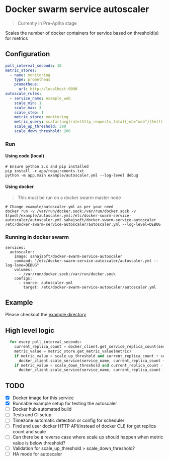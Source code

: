# Docker swarm service autoscaler

> Currently in Pre-Aplha stage

Scales the number of docker containers for service based on threshold(s) for metrics

## Configuration

```yml
poll_interval_seconds: 10
metric_stores:
  - name: monitoring
    type: prometheus
    prometheus:
      url: http://localhost:9090
autoscale_rules:
  - service_name: example_web
    scale_min: 1
    scale_max: 3
    scale_step: 1
    metric_store: monitoring
    metric_query: scalar(avg(rate(http_requests_total{job="web"}[5m])))
    scale_up_threshold: 300
    scale_down_threshold: 200
```

### Run

#### Using code (local)

```
# Ensure python 2.x and pip installed
pip install -r app/requirements.txt
python -m app.main example/autoscaler.yml --log-level debug
```

#### Using docker

> This must be run on a docker swarm master node

```
# Change example/autoscaler.yml as per your need
docker run -v /var/run/docker.sock:/var/run/docker.sock -v $(pwd)/example/autoscaler.yml:/etc/docker-swarm-service-autoscaler/autoscaler.yml sahajsoft/docker-swarm-service-autoscaler /etc/docker-swarm-service-autoscaler/autoscaler.yml --log-level=DEBUG
```

### Running in docker swarm

```
services:
  autoscaler:
    image: sahajsoft/docker-swarm-service-autoscaler
    command: "/etc/docker-swarm-service-autoscaler/autoscaler.yml --log-leve=DEBUG"
    volumes:
      - /var/run/docker.sock:/var/run/docker.sock
    configs:
      - source: autoscaler.yml
        target: /etc/docker-swarm-service-autoscaler/autoscaler.yml
```

## Example

Please checkout the [example directory](example/README.md)

## High level logic

```py
  for every poll_interval_seconds:
    current_replica_count = docker_client.get_service_replica_count(service_name)
    metric_value = metric_store.get_metric_value(metric)
    if metric_value > scale_up_threshold and current_replica_count + scale_step < scale_max:
      docker_client.scale_service(service_name, current_replica_count + scale_step)
    if metric_value < scale_down_threshold and current_replica_count - scale_step > scale_min:
      docker_client.scale_service(service_name, current_replica_count - scale_step)
```

## TODO

- [x] Docker image for this service
- [x] Runnable example setup for testing the autoscaler
- [ ] Docker hub automated build
- [ ] Tests and CI setup
- [ ] Timezone automatic detection or config for scheduler
- [ ] Find and user docker HTTP API(instead of docker CLI) for get replica count and scale
- [ ] Can there be a reverse case where scale up should happen when metric value is below threshold?
- [ ] Validation for scale_up_threshold > scale_down_threshold?
- [ ] HA mode for autoscaler
